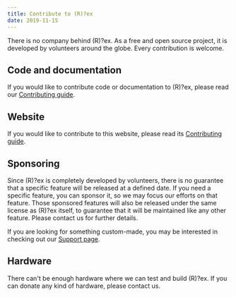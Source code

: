 ```yaml
---
title: Contribute to (R)?ex
date: 2019-11-15
---
```


There is no company behind (R)?ex. As a free and open source project, it is developed by volunteers around the globe. Every contribution is welcome.

## Code and documentation

If you would like to contribute code or documentation to (R)?ex, please read our [Contributing guide](https://github.com/RexOps/Rex/blob/master/CONTRIBUTING.md).

## Website

If you would like to contribute to this website, please read its [Contributing guide](https://github.com/RexOps/rexify-website/blob/master/CONTRIBUTING.md).

## Sponsoring

Since (R)?ex is completely developed by volunteers, there is no guarantee that a specific feature will be released at a defined date. If you need a specific feature, you can sponsor it, so we may focus our efforts on that feature. Those sponsored features will also be released under the same license as (R)?ex itself, to guarantee that it will be maintained like any other feature. Please contact us for further details.

If you are looking for something custom-made, you may be interested in checking out our [Support page](/support/index.html).

## Hardware

There can't be enough hardware where we can test and build (R)?ex. If you can donate any kind of hardware, please contact us.
